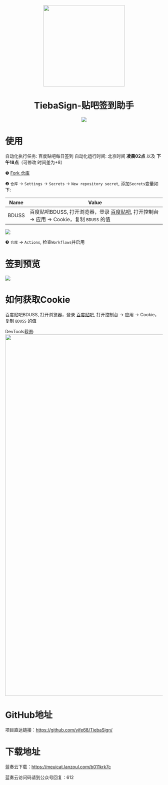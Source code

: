 <section align="center">
  <a href="https://github.com/yife68/TiebaSign/" target="_blank">
    <img src="https://yife68.gitee.io/icat-pic-2022/05/04/2.png" width="260" />
  </a>
</section>

<h1 align="center">TiebaSign-贴吧签到助手</h1>

<section align="center">
<img src="https://yife68.gitee.io/icat-pic-2022/05/04/3.svg" />
</section>

# 使用
自动化执行任务: 百度贴吧每日签到
自动化运行时间: 北京时间 **凌晨02点** 以及 **下午18点**（可修改 时间差为+8）

❶  [Fork 仓库](https://github.com/yife68/TiebaSign)

❷  `仓库` → `Settings` → `Secrets` → `New repository secret`, 添加`Secrets`变量如下:

| Name | Value |
|  ------  |  ------  |
| BDUSS |  百度贴吧BDUSS, 打开浏览器，登录 [百度贴吧](https://tieba.baidu.com/), 打开控制台 → 应用 → Cookie，复制 `BDUSS` 的值  |

![](https://yife68.gitee.io/icat-pic-2022/05/04/4.png)

❸  `仓库` → `Actions`, 检查`Workflows`并启用

# 签到预览
![](https://yife68.gitee.io/icat-pic-2022/05/04/5.png)

# 如何获取Cookie
百度贴吧BDUSS, 打开浏览器，登录 [百度贴吧](https://tieba.baidu.com/), 打开控制台 → 应用 → Cookie，复制 `BDUSS` 的值

DevTools截图:
<img width="1156" src="https://yife68.gitee.io/icat-pic-2022/05/04/6.png">

# GitHub地址
项目直达链接：https://github.com/yife68/TiebaSign/
# 下载地址
蓝奏云下载：https://meuicat.lanzoul.com/b011krk7c

蓝奏云访问码请到公众号回复：612
